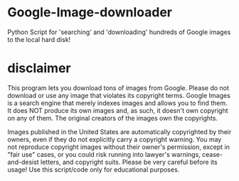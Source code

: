 # Google-Image-downloader
Python Script for 'searching' and 'downloading' hundreds of Google images to the local hard disk!
# disclaimer
This program lets you download tons of images from Google. Please do not download or use any image that violates its copyright terms. Google Images is a search engine that merely indexes images and allows you to find them. It does NOT produce its own images and, as such, it doesn't own copyright on any of them. The original creators of the images own the copyrights.

Images published in the United States are automatically copyrighted by their owners, even if they do not explicitly carry a copyright warning. You may not reproduce copyright images without their owner's permission, except in "fair use" cases, or you could risk running into lawyer's warnings, cease-and-desist letters, and copyright suits. Please be very careful before its usage! Use this script/code only for educational purposes.
